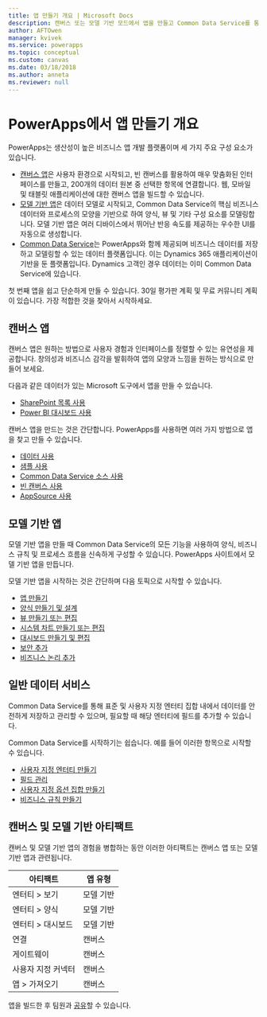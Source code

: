 ```yaml
---
title: 앱 만들기 개요 | Microsoft Docs
description: 캔버스 또는 모델 기반 모드에서 앱을 만들고 Common Data Service를 통합하는 방법에 대한 개요
author: AFTOwen
manager: kvivek
ms.service: powerapps
ms.topic: conceptual
ms.custom: canvas
ms.date: 03/18/2018
ms.author: anneta
ms.reviewer: null
---
```


# <a name="overview-of-creating-apps-in-powerapps"></a>PowerApps에서 앱 만들기 개요

PowerApps는 생산성이 높은 비즈니스 앱 개발 플랫폼이며 세 가지 주요 구성 요소가 있습니다.

- [캔버스 앱](canvas-apps/getting-started.md)은 사용자 환경으로 시작되고, 빈 캔버스를 활용하여 매우 맞춤화된 인터페이스를 만들고, 200개의 데이터 원본 중 선택한 항목에 연결합니다. 웹, 모바일 및 태블릿 애플리케이션에 대한 캔버스 앱을 빌드할 수 있습니다.
- [모델 기반 앱](model-driven-apps/model-driven-app-overview.md)은 데이터 모델로 시작되고, Common Data Service의 핵심 비즈니스 데이터와 프로세스의 모양을 기반으로 하여 양식, 뷰 및 기타 구성 요소를 모델링합니다. 모델 기반 앱은 여러 디바이스에서 뛰어난 반응 속도를 제공하는 우수한 UI를 자동으로 생성합니다.
- [Common Data Service](common-data-service/data-platform-intro.md)는 PowerApps와 함께 제공되며 비즈니스 데이터를 저장하고 모델링할 수 있는 데이터 플랫폼입니다. 이는 Dynamics 365 애플리케이션이 기반을 둔 플랫폼입니다. Dynamics 고객인 경우 데이터는 이미 Common Data Service에 있습니다.

첫 번째 앱을 쉽고 단순하게 만들 수 있습니다. 30일 평가판 계획 및 무료 커뮤니티 계획이 있습니다. 가장 적합한 것을 찾아서 시작하세요.

## <a name="canvas-apps"></a>캔버스 앱

캔버스 앱은 원하는 방법으로 사용자 경험과 인터페이스를 정렬할 수 있는 유연성을 제공합니다. 창의성과 비즈니스 감각을 발휘하여 앱의 모양과 느낌을 원하는 방식으로 만들어 보세요.

다음과 같은 데이터가 있는 Microsoft 도구에서 앱을 만들 수 있습니다.

- [SharePoint 목록 사용](canvas-apps/app-from-sharepoint.md#generate-an-app-from-within-sharepoint-online)
- [Power BI 대시보드 사용](canvas-apps/embed-powerapps-powerbi.md)

캔버스 앱을 만드는 것은 간단합니다. PowerApps를 사용하면 여러 가지 방법으로 앱을 찾고 만들 수 있습니다. 

- [데이터 사용](canvas-apps/app-from-sharepoint.md)
- [샘플 사용](canvas-apps/open-and-run-a-sample-app.md)
- [Common Data Service 소스 사용](canvas-apps/data-platform-create-app.md)
- [빈 캔버스 사용](canvas-apps/data-platform-create-app-scratch.md)
- [AppSource 사용](../user/app-source.md)

## <a name="model-driven-apps"></a>모델 기반 앱

모델 기반 앱을 만들 때 Common Data Service의 모든 기능을 사용하여 양식, 비즈니스 규칙 및 프로세스 흐름을 신속하게 구성할 수 있습니다. PowerApps 사이트에서 모델 기반 앱을 만듭니다.

모델 기반 앱을 시작하는 것은 간단하며 다음 토픽으로 시작할 수 있습니다.

- [앱 만들기](https://docs.microsoft.com/dynamics365/customer-engagement/customize/create-edit-app)
- [양식 만들기 및 설계](https://docs.microsoft.com/dynamics365/customer-engagement/customize/create-design-forms)
- [뷰 만들기 또는 편집](https://docs.microsoft.com/dynamics365/customer-engagement/customize/create-edit-views)
- [시스템 차트 만들기 또는 편집](https://docs.microsoft.com/dynamics365/customer-engagement/customize/create-edit-system-chart)
- [대시보드 만들기 및 편집](https://docs.microsoft.com/dynamics365/customer-engagement/customize/create-edit-dashboards)
- [보안 추가](https://docs.microsoft.com/dynamics365/customer-engagement/customize/manage-access-apps-security-roles)
- [비즈니스 논리 추가](https://docs.microsoft.com/dynamics365/customer-engagement/customize/guide-staff-through-common-tasks-processes)

## <a name="common-data-service"></a>일반 데이터 서비스

Common Data Service를 통해 표준 및 사용자 지정 엔터티 집합 내에서 데이터를 안전하게 저장하고 관리할 수 있으며, 필요할 때 해당 엔터티에 필드를 추가할 수 있습니다.

Common Data Service를 시작하기는 쉽습니다. 예를 들어 이러한 항목으로 시작할 수 있습니다.

- [사용자 지정 엔터티 만들기](common-data-service/data-platform-create-entity.md)
- [필드 관리](common-data-service/data-platform-manage-fields.md)
- [사용자 지정 옵션 집합 만들기](common-data-service/custom-picklists.md)
- [비즈니스 규칙 만들기](https://docs.microsoft.com/dynamics365/customer-engagement/customize/create-business-rules-recommendations-apply-logic-form)

## <a name="canvas-and-model-driven-artifacts"></a>캔버스 및 모델 기반 아티팩트

캔버스 및 모델 기반 앱의 경험을 병합하는 동안 이러한 아티팩트는 캔버스 앱 또는 모델 기반 앱과 관련됩니다.

| 아티팩트            | 앱 유형     |
|---------------------|--------------|
| 엔터티 > 보기      | 모델 기반 |
| 엔터티 > 양식      | 모델 기반 |
| 엔터티 > 대시보드 | 모델 기반 |
| 연결         | 캔버스       |
| 게이트웨이            | 캔버스       |
| 사용자 지정 커넥터   | 캔버스       |
| 앱 > 가져오기       | 캔버스       |

앱을 빌드한 후 팀원과 [공유](canvas-apps/share-app.md)할 수 있습니다.
